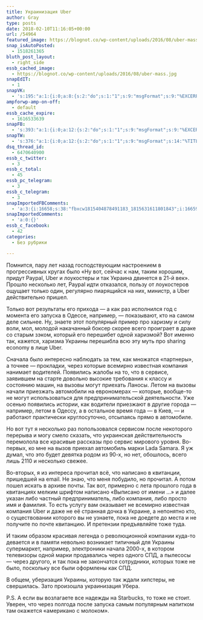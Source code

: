 ```yaml
---
title: Украинизация Uber
author: Gray
type: posts
date: 2018-02-10T11:16:05+00:00
url: /54964
featured_image: https://blognot.co/wp-content/uploads/2016/08/uber-mass.jpg
snap_isAutoPosted:
  - 1518261365
bluth_post_layout:
  - right_side
essb_cached_image:
  - https://blognot.co/wp-content/uploads/2016/08/uber-mass.jpg
snapEdIT:
  - 1
snapVK:
  - 's:195:"a:1:{i:0;a:8:{s:2:"do";s:1:"1";s:9:"msgFormat";s:9:"%EXCERPT%";s:8:"postType";s:1:"A";s:9:"isAutoImg";s:1:"A";s:8:"imgToUse";s:0:"";s:9:"isAutoURL";s:1:"A";s:8:"urlToUse";s:0:"";s:4:"doVK";i:0;}}";'
ampforwp-amp-on-off:
  - default
essb_cache_expire:
  - 1616533639
snapFB:
  - 's:393:"a:1:{i:0;a:12:{s:2:"do";s:1:"1";s:9:"msgFormat";s:9:"%EXCERPT%";s:8:"postType";s:1:"A";s:9:"isAutoImg";s:1:"A";s:8:"imgToUse";s:0:"";s:9:"isAutoURL";s:1:"A";s:8:"urlToUse";s:0:"";s:4:"doFB";i:0;s:8:"isPosted";s:1:"1";s:4:"pgID";s:32:"133222213376133_1815404878491183";s:7:"postURL";s:62:"http://www.facebook.com/133222213376133/posts/1815404878491183";s:5:"pDate";s:19:"2018-02-10 11:20:22";}}";'
snapTW:
  - 's:376:"a:1:{i:0;a:12:{s:2:"do";s:1:"1";s:9:"msgFormat";s:14:"%TITLE%  %URL%";s:8:"attchImg";s:1:"1";s:9:"isAutoImg";s:1:"A";s:8:"imgToUse";s:0:"";s:9:"isAutoURL";s:1:"A";s:8:"urlToUse";s:0:"";s:4:"doTW";i:0;s:8:"isPosted";s:1:"1";s:4:"pgID";s:18:"962285112896507904";s:7:"postURL";s:53:"https://twitter.com/gray_ru/status/962285112896507904";s:5:"pDate";s:19:"2018-02-10 11:20:24";}}";'
dsq_thread_id:
  - 6470640900
essb_c_twitter:
  - 3
essb_c_total:
  - 45
essb_pc_telegram:
  - 3
essb_c_telegram:
  - 3
snapImportedFBComments:
  - 'a:3:{i:16658;s:38:"fbxcw1815404878491183_1815631611801843";i:16659;s:38:"fbxcw1815404878491183_1815718271793177";i:16660;s:38:"fbxcw1815404878491183_1816782105020127";}'
snapImportedComments:
  - 'a:0:{}'
essb_c_facebook:
  - 42
categories:
  - Без рубрики

---
```








Помнится, пару лет назад господствующим настроением в прогрессивных кругах было &#171;Ну вот, сейчас к нам, таким хорошим, придут Paypal, Uber и лоукостеры и так Украина двинется в 21-й век&#187;. Прошло несколько лет, Paypal идти отказался, пользу от лоукостеров ощущает только один, регулярно пиарящийся на них, министр, а Uber действительно пришел.

Только вот результаты его прихода — а как раз исполнился год с момента его запуска в Одессе, например, — показывают, кто на самом деле сильнее. Ну, знаете этот популярный пример про харизму и силу воли, мол, молодой накачанный боксер скорее всего проиграет в драке со старым зэком, который его перешибет одной харизмой? Вот именно так, кажется, харизма Украины перешибла всю эту муть про sharing economy в лице Uber.

Сначала было интересно наблюдать за тем, как множатся &#171;партнеры&#187;, а точнее — прокладки, через которые всемирно известная компания нанимает водителей. Появились жалобы на то, что в сервисе, заявившем на старте довольно высокие требования к классу и состоянию машин, на вызовы могут приехать Ланосы. Летом на вызовы начали приезжать автомобили на еврономерах — которые, вообще-то не могут использоваться для предпринимательской деятельности. Уже осенью появились истории, как водители приезжают в другие города — например, летом в Одессу, а в остальное время года — в Киев, — и работают практически круглосуточно, отсыпаясь прямо в автомобиле.

Но вот тут я несколько раз попользовался сервисом после некоторого перерыва и могу смело сказать, что украинская действительность перемолола все красивые рассказы про сервис мирового уровня. Во-первых, ко мне на вызов приехал автомобиль марки Lada Samara. Я уж думал, что это будет девятка родом из 90-х, но нет, обошлось, всего лишь 2110 и несколько свежее.

Во-вторых, я из интереса прочитал всё, что написано в квитанции, пришедшей на email. Не знаю, что меня побудило, но прочитал. А потом пошел искать в архиве почты. Так вот, примерно с лета прошлого года в квитанциях мелким шрифтом написано &#171;Выписано от имени …&#187; и далее указан либо частный предприниматель, либо компания, либо просто имя и фамилия. То есть услугу вам оказывает не всемирно известная компания Uber и даже не её странная дочка в Украине, а непонятно кто, о существовании которого вы не узнаете, пока не доедете до места и не получите по почте квитанцию. И претензии предъявляйте тоже туда.

И таким образом красивая легенда о революционной компании куда-то девается и в памяти невольно возникает типичный для Украины супермаркет, например, электроники начала 2000-х, в котором телевизоры одной марки продавались через одного СПД, а пылесосы — через другого, и так пока не закончатся сотрудники, которых тоже не было, поскольку все были оформлены как СПД.

В общем, уберизация Украины, которую так ждали хипстеры, не свершилась. Зато произошла украинизация Убера.

P.S. А если вы возлагаете все надежды на Starbucks, то тоже не стоит. Уверен, что через полгода после запуска самым популярным напитком там окажется &#171;американо с молоком&#187;.